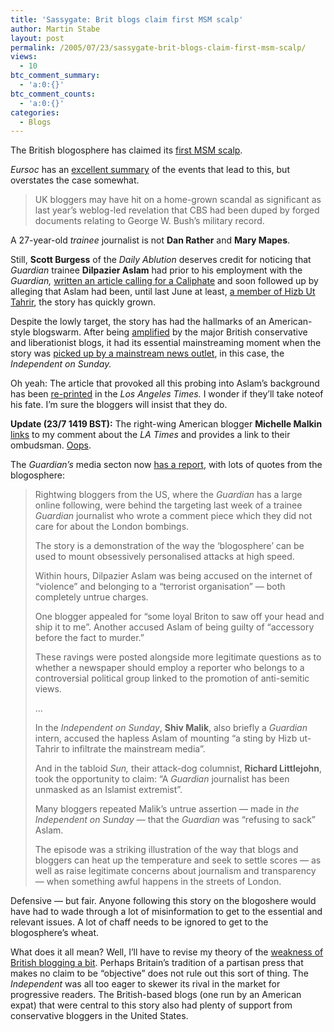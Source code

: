```yaml
---
title: 'Sassygate: Brit blogs claim first MSM scalp'
author: Martin Stabe
layout: post
permalink: /2005/07/23/sassygate-brit-blogs-claim-first-msm-scalp/
views:
  - 10
btc_comment_summary:
  - 'a:0:{}'
btc_comment_counts:
  - 'a:0:{}'
categories:
  - Blogs
---
```

The British blogosphere has claimed its [first MSM scalp][1]. 

*Eursoc* has an [excellent summary][2] of the events that lead to this, but overstates the case somewhat.

> UK bloggers may have hit on a home-grown scandal as significant as last year&rsquo;s weblog-led revelation that CBS had been duped by forged documents relating to George W. Bush&rsquo;s military record.

A 27-year-old *trainee* journalist is not **Dan Rather** and **Mary Mapes**.

Still, **Scott Burgess** of the *Daily Ablution* deserves credit for noticing that *Guardian* trainee **Dilpazier Aslam** had prior to his employment with the *Guardian,* [written an article calling for a Caliphate][3] and soon followed up by alleging that Aslam had been, until last June at least, [a member of Hizb Ut Tahrir][4], the story has quickly grown.

Despite the lowly target, the story has had the hallmarks of an American-style blogswarm. After being [amplified][5] by the major British conservative and liberationist blogs, it had its essential mainstreaming moment when the story was [picked up by a mainstream news outlet][6], in this case, the *Independent on Sunday.*

Oh yeah: The article that provoked all this probing into Aslam&rsquo;s background has been [re-printed][7] in the *Los Angeles Times.* I wonder if they&rsquo;ll take noteof his fate. I&rsquo;m sure the bloggers will insist that they do.

**Update (23/7 1419 BST):** The right-wing American blogger **Michelle Malkin** [links][8] to my comment about the *LA Times* and provides a link to their ombudsman. [Oops][9].

The *Guardian&rsquo;s* media secton now [has a report][10], with lots of quotes from the blogosphere:

> Rightwing bloggers from the US, where the *Guardian* has a large online following, were behind the targeting last week of a trainee *Guardian* journalist who wrote a comment piece which they did not care for about the London bombings.
> 
> The story is a demonstration of the way the &lsquo;blogosphere&rsquo; can be used to mount obsessively personalised attacks at high speed.
> 
> Within hours, Dilpazier Aslam was being accused on the internet of &ldquo;violence&rdquo; and belonging to a &ldquo;terrorist organisation&rdquo; &mdash; both completely untrue charges.
> 
> One blogger appealed for &ldquo;some loyal Briton to saw off your head and ship it to me&rdquo;. Another accused Aslam of being guilty of &ldquo;accessory before the fact to murder.&rdquo;
> 
> These ravings were posted alongside more legitimate questions as to whether a newspaper should employ a reporter who belongs to a controversial political group linked to the promotion of anti-semitic views.
> 
> &#8230;
> 
> In the *Independent on Sunday*, **Shiv Malik**, also briefly a *Guardian* intern, accused the hapless Aslam of mounting &ldquo;a sting by Hizb ut-Tahrir to infiltrate the mainstream media&rdquo;.
> 
> And in the tabloid *Sun,* their attack-dog columnist, **Richard Littlejohn**, took the opportunity to claim: &ldquo;A *Guardian* journalist has been unmasked as an Islamist extremist&rdquo;.
> 
> Many bloggers repeated Malik&rsquo;s untrue assertion &mdash; made in *the Independent on Sunday* &mdash; that the *Guardian* was &ldquo;refusing to sack&rdquo; Aslam.
> 
> The episode was a striking illustration of the way that blogs and bloggers can heat up the temperature and seek to settle scores &mdash; as well as raise legitimate concerns about journalism and transparency &mdash; when something awful happens in the streets of London.

Defensive &mdash; but fair. Anyone following this story on the blogoshere would have had to wade through a lot of misinformation to get to the essential and relevant issues. A lot of chaff needs to be ignored to get to the blogosphere&rsquo;s wheat.

What does it all mean? Well, I&rsquo;ll have to revise my theory of the [weakness of British blogging a bit][11]. Perhaps Britain&rsquo;s tradition of a partisan press that makes no claim to be &ldquo;objective&rdquo; does not rule out this sort of thing. The *Independent* was all too eager to skewer its rival in the market for progressive readers. The British-based blogs (one run by an American expat) that were central to this story also had plenty of support from conservative bloggers in the United States.

 [1]: http://blogs.guardian.co.uk/news/archives/2005/07/22/dilpazier_aslam_leaves_guardian.html "Dilpazier Aslam leaves Guardian from Guardian Unlimited: Newsblog"
 [2]: http://eursoc.com/news/fullstory.php/aid/840/Growing_Your_Own.html
 [3]: http://dailyablution.blogs.com/the_daily_ablution/2005/07/sassy_suicide_b.html
 [4]: http://dailyablution.blogs.com/the_daily_ablution/2005/07/sassy_organisat.html
 [5]: http://www.technorati.com/search/%22Dilpazier%20Aslam%22
 [6]: http://news.independent.co.uk/media/article299681.ece
 [7]: http://www.latimes.com/news/opinion/commentary/la-oe-aslam16jul16,0,1782476.story?coll=la-news-comment-opinions
 [8]: http://michellemalkin.com/mt/mt-MALKIN-tb.cgi?__mode=view&entry_id=3083
 [9]: http://en.wikipedia.org/wiki/Self-fulfilling_prophecy
 [10]: http://media.guardian.co.uk/site/story/0,14173,1534497,00.html
 [11]: http://www.martinstabe.com/blog/archives/2005/02/british_blogs_a.php